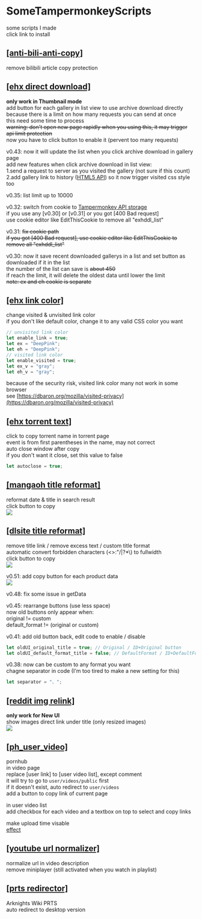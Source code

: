 # SomeTampermonkeyScripts  
some scripts I made  
click link to install  

## [[anti-bili-anti-copy]](https://github.com/x94fujo6rpg/SomeTampermonkeyScripts/raw/master/anti-bili-anti-copy.user.js)  
remove bilibili article copy protection  

## [[ehx direct download]](https://github.com/x94fujo6rpg/SomeTampermonkeyScripts/raw/master/ehx_direct_download.user.js)  
**only work in Thumbnail mode**  
add button for each gallery in list view to use archive download directly  
because there is a limit on how many requests you can send at once  
this need some time to process  
~~warning: don't open new page rapidly when you using this, it may trigger api limit protection~~  
now you have to click button to enable it (pervent too many requests)  

v0.43: now it will update the list when you click archive download in gallery page  
add new features when click archive download in list view:  
1.send a request to server as you visited the gallery (not sure if this count)  
2.add gallery link to history ([HTML5 API](https://developer.mozilla.org/en-US/docs/Web/API/History)) so it now trigger visited css style too  

v0.35: list limit up to 10000  

v0.32: switch from cookie to [Tampermonkey API storage](https://www.tampermonkey.net/documentation.php)  
if you use any [v0.30] or [v0.31] or you got [400 Bad request]  
use cookie editor like EditThisCookie to remove all "exhddl_list"  

v0.31: ~~fix cookie path~~  
~~if you got [400 Bad request], use cookie editor like EditThisCookie to remove all "exhddl_list"~~  

v0.30: now it save recent downloaded gallerys in a list and set button as downloaded if it in the list  
the number of the list can save is ~~about 450~~  
if reach the limit, it will delete the oldest data until lower the limit  
~~note: ex and eh cookie is separate~~  

## [[ehx link color]](https://github.com/x94fujo6rpg/SomeTampermonkeyScripts/raw/master/ehx_link_color.user.js)  
change visited & unvisited link color  
if you don't like default color, change it to any valid CSS color you want  
```js
// unvisited link color
let enable_link = true;
let ex = "DeepPink";
let eh = "DeepPink";
// visited link color
let enable_visited = true;
let ex_v = "gray";
let eh_v = "gray";
```
because of the security risk, visited link color many not work in some browser  
see [https://dbaron.org/mozilla/visited-privacy](https://dbaron.org/mozilla/visited-privacy)  

## [[ehx torrent text]](https://github.com/x94fujo6rpg/SomeTampermonkeyScripts/raw/master/ehx_torrent_text.user.js)  
click to copy torrent name in torrent page  
event is from first parentheses in the name, may not correct  
auto close window after copy  
if you don't want it close, set this value to false  
```js
let autoclose = true;
``` 

## [[mangaoh title reformat]](https://github.com/x94fujo6rpg/SomeTampermonkeyScripts/raw/master/mangaoh_title_reformat.user.js)  
reformat date & title in search result  
click button to copy  
![](https://i.imgur.com/amKQlOX.jpg)  

## [[dlsite title reformat]](https://github.com/x94fujo6rpg/SomeTampermonkeyScripts/raw/master/dlsite_title_reformat.user.js)  
remove title link / remove excess text / custom title format  
automatic convert forbidden characters (<>:"/|?*\\) to fullwidth  
click button to copy  
![](https://i.imgur.com/HfUeFmf.png)  

v0.51: add copy button for each product data  
![](https://i.imgur.com/PQnD2xg.png)  

v0.48: fix some issue in getData  

v0.45: rearrange buttons (use less space)  
now old buttons only appear when:  
original != custom  
default_format != (original or custom)  

v0.41: add old button back, edit code to enable / disable  
```js
let oldUI_original_title = true; // Original / ID+Original button
let oldUI_default_format_title = false; // DefaultFormat / ID+DefaultFormat button
```
v0.38: now can be custom to any format you want  
chagne separator in code (I'm too tired to make a new setting for this)  
```js
let separator = "、";
```

## [[reddit img relink]](https://github.com/x94fujo6rpg/SomeTampermonkeyScripts/raw/master/reddit_img_relink.user.js)  
**only work for New UI**  
show images direct link under title (only resized images)  
![](https://i.imgur.com/pw1fW6X.jpg)  

## [[ph_user_video]](https://github.com/x94fujo6rpg/SomeTampermonkeyScripts/raw/master/ph_user_video.user.js)
pornhub  
in video page  
replace [user link] to [user video list], except comment  
it will try to go to ```user/videos/public``` first  
if it doesn't exist, auto redirect to ```user/videos```  
add a button to copy link of current page  

in user video list  
add checkbox for each video and a textbox on top to select and copy links  

make upload time visable  
[effect](https://i.imgur.com/lL6sJZX.png)  

## [[youtube url normalizer]](https://github.com/x94fujo6rpg/SomeTampermonkeyScripts/raw/master/ytb_url_normalizer.user.js)
normalize url in video description  
remove miniplayer (still activated when you watch in playlist)  

## [[prts redirector]](https://github.com/x94fujo6rpg/SomeTampermonkeyScripts/raw/master/prts_redirector.user.js)
Arknights Wiki PRTS  
auto redirect to desktop version  

